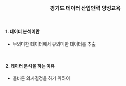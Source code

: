 <div align="center">
  <h3>경기도 데이터 산업인력 양성교육</h3>
  <p>
</div>

<br>

####  1. 데이터 분석이란
- 무의미한 데이터에서 유의미한 데이터를 추출

<br>

#### 2. 데이터 분석을 하는 이유
- 올바른 의사결정을 하기 위하여

<br>
